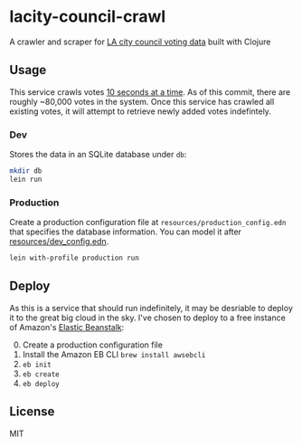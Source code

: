 # lacity-council-crawl

A crawler and scraper for [LA city council voting data](http://citycouncil.lacity.org/cvvs/search/search.cfm) built with Clojure

## Usage

This service crawls votes [10 seconds at a time](http://lacity.org/robots.txt). As of this commit, there are roughly ~80,000 votes in the system.
Once this service has crawled all existing votes, it will attempt to retrieve newly added votes indefintely.

### Dev

Stores the data in an SQLite database under `db`:

```bash
mkdir db
lein run
```

### Production

Create a production configuration file at `resources/production_config.edn` that specifies the database information. You can model it after [resources/dev_config.edn](resources/dev_config.edn).

```bash
lein with-profile production run
```

## Deploy

As this is a service that should run indefinitely, it may be desriable to deploy it to the great big cloud in the sky. I've chosen to deploy to a free instance of Amazon's [Elastic Beanstalk](https://aws.amazon.com/elasticbeanstalk/):

0. Create a production configuration file
1. Install the Amazon EB CLI `brew install awsebcli`
2. `eb init`
3. `eb create`
4. `eb deploy`

## License

MIT
